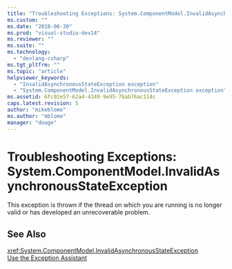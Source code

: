 ```yaml
---
title: "Troubleshooting Exceptions: System.ComponentModel.InvalidAsynchronousStateException | Microsoft Docs"
ms.custom: ""
ms.date: "2018-06-30"
ms.prod: "visual-studio-dev14"
ms.reviewer: ""
ms.suite: ""
ms.technology: 
  - "devlang-csharp"
ms.tgt_pltfrm: ""
ms.topic: "article"
helpviewer_keywords: 
  - "InvalidAsynchronousStateException exception"
  - "System.ComponentModel.InvalidAsynchronousStateException exception"
ms.assetid: 6fc92e57-62a4-4349-9e95-7bab76ac114c
caps.latest.revision: 5
author: "mikeblome"
ms.author: "mblome"
manager: "douge"
---
```

# Troubleshooting Exceptions: System.ComponentModel.InvalidAsynchronousStateException
This exception is thrown if the thread on which you are running is no longer valid or has developed an unrecoverable problem.  
  
## See Also  
 <xref:System.ComponentModel.InvalidAsynchronousStateException>   
 [Use the Exception Assistant](../Topic/How%20to:%20Use%20the%20Exception%20Assistant.md)